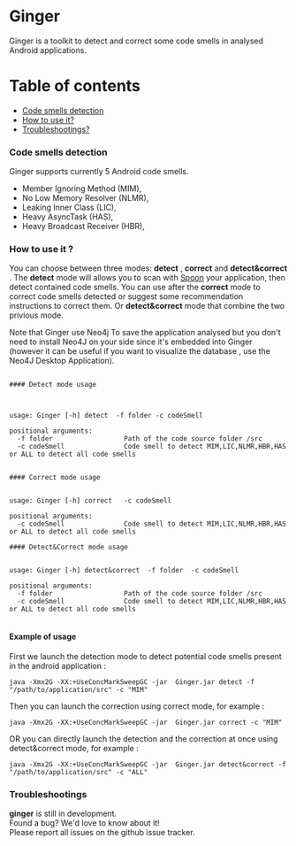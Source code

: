 # Ginger

Ginger is a toolkit to detect and correct  some code smells in analysed Android applications.

# Table of contents
*   [Code smells detection](#code_smells_detection)
*   [How to use it?](#how_to_use_it)
*   [Troubleshootings?](#troubleshootings)


### <a name="code_smells_detection"></a>Code smells detection

Ginger supports currently 5 Android code smells.


* Member Ignoring Method (MIM),
* No Low Memory Resolver (NLMR),
* Leaking Inner Class (LIC),
* Heavy AsyncTask (HAS),
* Heavy Broadcast Receiver (HBR),


### <a name="hoz_to_use_it"></a>How to use it ?



You can choose between three modes: **detect** , **correct** and  **detect&correct** .
The **detect** mode will allows you to scan with [Spoon](https://github.com/INRIA/spoon) your  application, then detect contained code smells.
You can use after the **correct** mode to correct code smells detected or suggest some recommendation instructions to correct them. Or **detect&correct** mode that combine the two privious mode.

Note that Ginger use Neo4j To save the application analysed but you don't need to install Neo4J on your side since it's embedded into Ginger (however it can be useful if you want to visualize the database , use the Neo4J Desktop Application).
```

#### Detect mode usage



usage: Ginger [-h] detect  -f folder -c codeSmell 

positional arguments:
  -f folder                  Path of the code source folder /src
  -c codeSmell               Code smell to detect MIM,LIC,NLMR,HBR,HAS or ALL to detect all code smells 
```

```

#### Correct mode usage


usage: Ginger [-h] correct   -c codeSmell 

positional arguments:
  -c codeSmell               Code smell to detect MIM,LIC,NLMR,HBR,HAS or ALL to detect all code smells 

```
```
#### Detect&Correct mode usage


usage: Ginger [-h] detect&correct  -f folder  -c codeSmell 

positional arguments:
  -f folder                  Path of the code source folder /src
  -c codeSmell               Code smell to detect MIM,LIC,NLMR,HBR,HAS or ALL to detect all code smells 


```
#### Example of usage

First we launch the detection mode to detect potential code smells present in the android application  :

```
java -Xmx2G -XX:+UseConcMarkSweepGC -jar  Ginger.jar detect -f "/path/to/application/src" -c "MIM" 
```

Then you can launch the correction  using correct mode, for example :
```
java -Xmx2G -XX:+UseConcMarkSweepGC -jar  Ginger.jar correct -c "MIM" 
```

OR  you can directly  launch the detection and the correction at once  using detect&correct mode, for example :
```
java -Xmx2G -XX:+UseConcMarkSweepGC -jar  Ginger.jar detect&correct -f "/path/to/application/src" -c "ALL" 
```

### <a name="troubleshootings"></a>Troubleshootings

**ginger** is still in development.  
Found a bug? We'd love to know about it!  
Please report all issues on the github issue tracker.

